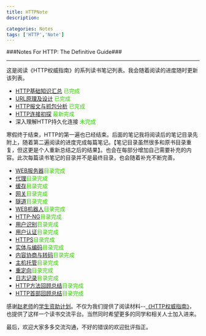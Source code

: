 ```yaml
---
title: HTTPNote
description:

categories: Notes
tags: ['HTTP','Note']
---
```

###Notes For HTTP: The Definitive Guide###

***

这是阅读《HTTP权威指南》的系列读书笔记列表。我会随着阅读的进度随时更新该列表。

+ [HTTP基础知识汇总](http://paperplane.ruhoh.com/notes/http%E5%9F%BA%E7%A1%80%E7%9F%A5%E8%AF%86%E6%B1%87%E6%80%BB/) <font color="#33CC00">已完成</font>
+ [URL原理及设计](http://paperplane.ruhoh.com/notes/url%E5%8E%9F%E7%90%86%E5%8F%8A%E8%AE%BE%E8%AE%A1/)  <font color="#33CC00">已完成</font>
+ [HTTP报文与抓包分析](http://paperplane.ruhoh.com/notes/http%E6%8A%A5%E6%96%87%E4%B8%8E%E6%8A%93%E5%8C%85%E5%88%86%E6%9E%90/) <font color="#33CC00">已完成</font>
+ [HTTP连接初探](http://paperplane.ruhoh.com/notes/http%E8%BF%9E%E6%8E%A5%E5%88%9D%E6%8E%A2/) <font color="#33CC00">最新完成</font>
+ 深入理解HTTP持久化连接 <font color="#33CC00">未完成</font>

寒假终于结束，HTTP的第一遍也已经结束。后面的笔记我将阅读后的笔记目录先附上，随着第二遍阅读的进度完成每篇笔记。【笔记目录虽然很多和原书目录重复，但这更是个人重新总结之后的结果】。也会在每部分增加自己需要补充的内容。此次每篇读书笔记的目录并不是最终目录，也会随着补充不断完善。

+ [WEB服务器]()<font color="#33CC00">目录完成</font>
+ [代理]()<font color="#33CC00">目录完成</font>
+ [缓存]()<font color="#33CC00">目录完成</font>
+ [网关](http://paperplane.ruhoh.com/%E7%BD%91%E5%85%B3/)<font color="#33CC00">目录完成</font>
+ [隧道]()<font color="#33CC00">目录完成</font>
+ [WEB机器人]()<font color="#33CC00">目录完成</font>
+ [HTTP-NG]()<font color="#33CC00">目录完成</font>
+ [用户识别]()<font color="#33CC00">目录完成</font>
+ [用户认证]()<font color="#33CC00">目录完成</font>
+ [HTTPS]()<font color="#33CC00">目录完成</font>
+ [实体与编码]()<font color="#33CC00">目录完成</font>
+ [内容协商与转码]()<font color="#33CC00">目录完成</font>
+ [主机托管]()<font color="#33CC00">目录完成</font>
+ [重定向]()<font color="#33CC00">目录完成</font>
+ [日志记录]()<font color="#33CC00">目录完成</font>
+ [HTTP方法回顾总结]()<font color="#33CC00">目录完成</font>
+ [HTTP首部回顾总结]()<font color="#33CC00">目录完成</font>


感谢[赵老师](http://weibo.com/jeffz)的[学生资助计划](https://github.com/JeffreyZhao/ssp)。不仅为我们提供了阅读材料--[《HTTP权威指南》](http://book.douban.com/subject/10746113/)，也提供了这样一个读书交流平台。当然同时希望更多的同学和相关人士加入进来。

最后，欢迎大家多多交流沟通，不好的错误的欢迎批评指正。

